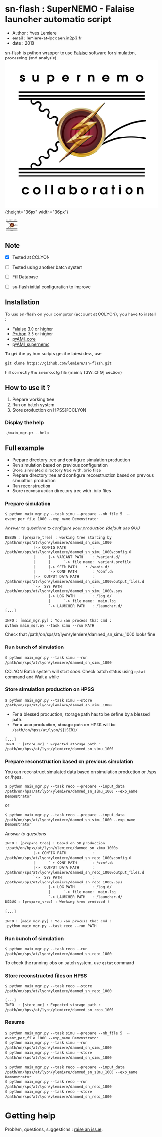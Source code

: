 # sn-flash : SuperNEMO - Falaise launcher automatic script 

* Author : Yves Lemiere
* email  : lemiere-at-lpccaen.in2p3.fr
* date   : 2018 


sn-flash is python wrapper to use [Falaise](https://github.com/SuperNEMO-DBD/Falaise) software for simulation, processing (and analysis).
![alt text](https://github.com/lemiere/sn-flash/blob/master/resources/logo_sn-flash.png){:height="36px" width="36px"}

<img src="https://github.com/lemiere/sn-flash/blob/master/resources/logo_sn-flash.png" width="9%"></img>

## Note

- [x] Tested at CCLYON
- [ ] Tested using another batch system
- [ ] Fill Database
- [ ] sn-flash initial configuration to improve


## Installation

To use sn-flash on your computer (account at CCLYON), you have to install :
- [Falaise](https://github.com/SuperNEMO-DBD/Falaise) 3.0 or higher
- [Python](https://www.python.org/downloads/source/) 3.5 or higher
- [pyAMI_core](https://pypi.python.org/pypi/pyAMI_core/)
- [pyAMI_supernemo](https://pypi.python.org/pypi/pyAMI_supernemo/)


To get the python scripts get the latest dev., use 
```
git clone https://github.com/lemiere/sn-flash.git
```

Fill correctly the snemo.cfg file (mainly [SW_CFG] section)





## How to use it ?

1. Prepare working tree
2. Run on batch system
3. Store production on HPSS@CCLYON

### Display the help

```
./main_mgr.py --help
```

## Full example


+ Prepare directory tree and configure simulation production
+ Run simulation based on previous configuration
+ Store simulated directory tree with .brio files
+ Prepare directory tree and configure reconstruction based on previous simualtion production
+ Run reconstruction 
+ Store reconstruction directory tree with .brio files

### Prepare simulation 

```
$ python main_mgr.py --task simu --prepare --nb_file 5  --event_per_file 1000 --exp_name Demonstrator
```

*Answer to questions to configure your production (default use GUI)*

```
DEBUG : [prepare_tree] : working tree starting by /path/on/sps/at/lyon/ylemiere/damned_sn_simu_1000
             |-> CONFIG PATH            : /path/on/sps/at/lyon/ylemiere/damned_sn_simu_1000/config.d
             |      |-> VARIANT PATH    : /variant.d/
             |      |      `-> file name:  variant.profile
             |      |-> SEED PATH    : /seeds.d/
             |      `-> CONF PATH       : /conf.d/
             |->  OUTPUT DATA PATH      : /path/on/sps/at/lyon/ylemiere/damned_sn_simu_1000/output_files.d
             `->  SYS PATH              : /path/on/sps/at/lyon/ylemiere/damned_sn_simu_1000/.sys
                    |-> LOG PATH        : /log.d/
                    |      `-> file name:  main.log
                    `-> LAUNCHER PATH   : /launcher.d/
[...]

INFO : [main_mgr.py] : You can process that cmd :
python main_mgr.py --task simu --run PATH
```

Check that /path/on/sps/at/lyon/ylemiere/damned_sn_simu_1000 looks fine


### Run bunch of simulation 

```
$ python main_mgr.py --task simu --run   /path/on/sps/at/lyon/ylemiere/damned_sn_simu_1000
``` 

CCLYON Batch system will start *soon*. 
Check batch status using `qstat` command and Wait a while



### Store simulation production on HPSS

```
$ python main_mgr.py --task simu --store  /path/on/sps/at/lyon/ylemiere/damned_sn_simu_1000
```

+ For a blessed production, storage path has to be define by a blessed path.
+ For a user production, storage path on HPSS will be ` /path/on/hpss/at/lyon/${USER}/`

```
[...]
INFO  : [store_mc] : Expected storage path : /path/on/hpss/at/lyon/ylemiere/damned_sn_simu_1000
```


### Prepare reconstruction based on previous simulation

You can reconstruct simulated data based on simulation production on /sps or /hpss.

```
$ python main_mgr.py --task reco --prepare --input_data  /path/on/hpss/at/lyon/ylemiere/damned_sn_simu_1000 --exp_name Demonstrator
```
or
```
$ python main_mgr.py --task reco --prepare --input_data  /path/on/sps/at/lyon/ylemiere/damned_sn_simu_1000 --exp_name Demonstrator
```

*Answer to questions*

```
INFO : [prepare_tree] : Based on SD production :/path/on/hpss/at/lyon/ylemiere/damned_sn_simu_1000s
             |-> CONFIG PATH            : /path/on/sps/at/lyon/ylemiere/damned_sn_reco_1000/config.d
             |      `-> CONF PATH       : /conf.d/
             |->  OUTPUT DATA PATH      : /path/on/sps/at/lyon/ylemiere/damned_sn_reco_1000/output_files.d
             `->  SYS PATH              : /path/on/sps/at/lyon/ylemiere/damned_sn_reco_1000/.sys
                    |-> LOG PATH        : /log.d/
                    |      `-> file name:  main.log
                    `-> LAUNCHER PATH   : /launcher.d/
DEBUG : [prepare_tree] : Working tree produced ! 

[...]

INFO : [main_mgr.py] : You can process that cmd :
 python main_mgr.py --task reco --run PATH
```

### Run bunch of simulation 

```
$ python main_mgr.py --task reco --run /path/on/sps/at/lyon/ylemiere/damned_sn_reco_1000
```

To check the running jobs on batch system, use `qstat` command



### Store reconstructed files on HPSS

```
$ python main_mgr.py --task reco --store /path/on/sps/at/lyon/ylemiere/damned_sn_reco_1000
```

```
[...]
INFO  : [store_mc] : Expected storage path : /path/on/hpss/at/lyon/ylemiere/damned_sn_reco_1000
```

### Resume


```
$ python main_mgr.py --task simu --prepare --nb_file 5  --event_per_file 1000 --exp_name Demonstrator
$ python main_mgr.py --task simu --run   /path/on/sps/at/lyon/ylemiere/damned_sn_simu_1000
$ python main_mgr.py --task simu --store  /path/on/sps/at/lyon/ylemiere/damned_sn_simu_1000

$ python main_mgr.py --task reco --prepare --input_data  /path/on/hpss/at/lyon/ylemiere/damned_sn_simu_1000 --exp_name Demonstrator
$ python main_mgr.py --task reco --run /path/on/sps/at/lyon/ylemiere/damned_sn_reco_1000
$ python main_mgr.py --task reco --store /path/on/sps/at/lyon/ylemiere/damned_sn_reco_1000

```


# Getting help

Problem, questions, suggestions : [raise an issue](https://github.com/lemiere/sn-flash/issues).




